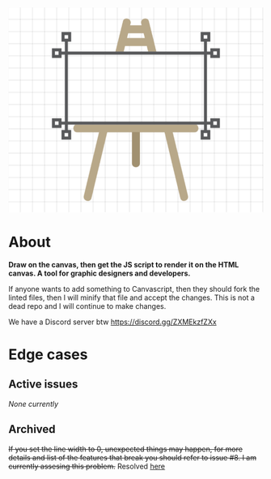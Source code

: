 <meta charset="UTF-8">
    <meta name="viewport" content="width=device-width, initial-scale=1.0">
    <meta name="description" content="Draw on the canvas, then get the js script to render it on the HTML canvas">
    <meta name="keywords" content="draw, canvas, js, script, render, design, html, code, canvascript, graphic">
    <meta name="author" content="Viraj Bijpuria">
    <meta property="og:title" content="CanvaScript - Design for the canvas">
    <meta property="og:description"
        content="Draw on the canvas, then get the js script to render it on the HTML canvas. A tool for graphic designers and developers.">
    <meta property="og:image" content="https://vbprodev.github.io/Canvascript/CanvaScript.png">
    <meta property="og:url" content="https://vbprodev.github.io/Canvascript/">
    <meta property="og:type" content="website">
<img src="CanvaScript.png" alt="Canvascript logo">
<h1>About</h1>
<p><b>Draw on the canvas, then get the JS script to render it on the HTML canvas. A tool for graphic designers and developers.</b></p>
If anyone wants to add something to Canvascript, then they should fork the linted files, then I will minify that file and accept the changes. This is not a dead repo and I will continue to make changes.

<p>We have a Discord server btw <a href="https://discord.gg/ZXMEkzfZXx" target="_blank">https://discord.gg/ZXMEkzfZXx</a></p>
<h1>Edge cases</h1>
<h2>Active issues</h2>
<i>None currently</i>
<h2>Archived</h2>
<p><s>If you set the line width to 0, unexpected things may happen, for more details and list of the features that break you should refer to issue #8. I am currently assesing this problem.</s> Resolved <a href="https://github.com/VBproDev/Canvascript/pull/9" target="_blank">here</a></p>
